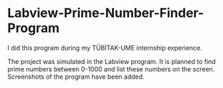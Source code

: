 # Labview-Prime-Number-Finder-Program
I did this program during my TÜBİTAK-UME internship experience.

The project was simulated in the Labview program. It is planned to find prime numbers between 0-1000 and list these numbers on the screen.
Screenshots of the program have been added.
